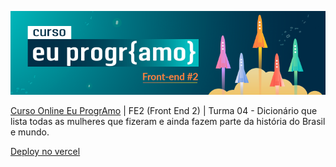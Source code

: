 <p align="center">
    <img src="img/curso.png" >
<p>

[Curso Online Eu ProgrAmo](https://euprogramo.thinkific.com/enrollments) | FE2 (Front End 2) | Turma 04 - Dicionário que lista todas as mulheres que fizeram e ainda fazem parte da história do Brasil e mundo.
   
[Deploy no vercel](https://mulheresnegras.vercel.app/)
